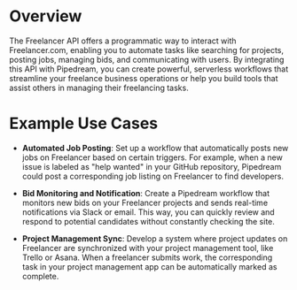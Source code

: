 # Overview

The Freelancer API offers a programmatic way to interact with Freelancer.com, enabling you to automate tasks like searching for projects, posting jobs, managing bids, and communicating with users. By integrating this API with Pipedream, you can create powerful, serverless workflows that streamline your freelance business operations or help you build tools that assist others in managing their freelancing tasks.

# Example Use Cases

- **Automated Job Posting**: Set up a workflow that automatically posts new jobs on Freelancer based on certain triggers. For example, when a new issue is labeled as "help wanted" in your GitHub repository, Pipedream could post a corresponding job listing on Freelancer to find developers.

- **Bid Monitoring and Notification**: Create a Pipedream workflow that monitors new bids on your Freelancer projects and sends real-time notifications via Slack or email. This way, you can quickly review and respond to potential candidates without constantly checking the site.

- **Project Management Sync**: Develop a system where project updates on Freelancer are synchronized with your project management tool, like Trello or Asana. When a freelancer submits work, the corresponding task in your project management app can be automatically marked as complete.
